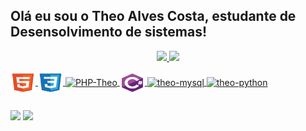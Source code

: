 ## Olá eu sou o Theo Alves Costa, estudante de Desensolvimento de sistemas!


<div align="center">
  <a href="https://github.com/theocosta23">
  <img height="140em" src="https://github-readme-stats.vercel.app/api?username=theocosta23&show_icons=true&theme=dracula&include_all_commits=true&count_private=true"/>
  <img height="140em" src="https://github-readme-stats.vercel.app/api/top-langs/?username=theocosta23&layout=compact&langs_count=7&theme=dracula"/>
</div>
<div style="display: inline_block"><br>
  <img align="center" alt="Theo-HTML" height="30" width="40" src="https://raw.githubusercontent.com/devicons/devicon/master/icons/html5/html5-original.svg">
  <img align="center" alt="Theo-CSS" height="30" width="40" src="https://raw.githubusercontent.com/devicons/devicon/master/icons/css3/css3-original.svg">
  <img align="center" alt="PHP-Theo" height="30" width="40" src="https://cdn.jsdelivr.net/gh/devicons/devicon/icons/php/php-original.svg">
  <img align="center" alt="Theo-Csharp" height="30" width="40" src="https://raw.githubusercontent.com/devicons/devicon/master/icons/csharp/csharp-original.svg">
  <img align ="center" alt= "theo-mysql" height="30" width="40" src="https://cdn.jsdelivr.net/gh/devicons/devicon/icons/mysql/mysql-original.svg">
  <img align="center" alt="theo-python" height="30" width = "40" src="https://cdn.jsdelivr.net/gh/devicons/devicon/icons/python/python-original.svg">         
</div>
  
  
##
  
  
<div>
  <a href = "mailto:costatheo2003@gmail.com"><img src="https://img.shields.io/badge/-Gmail-%23333?style=for-the-badge&logo=gmail&logoColor=white" target="_blank"></a>
   <a href="https://www.linkedin.com/in/theo-alves-costa-b39b73221/" target="_blank"><img src="https://img.shields.io/badge/-LinkedIn-%230077B5?style=for-the-badge&logo=linkedin&logoColor=white" target="_blank"></a> 
 </div>
